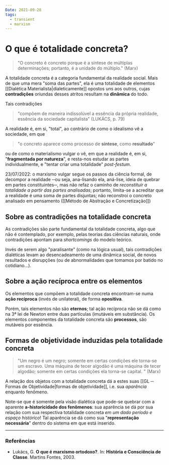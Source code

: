 ```yaml
---
Date: 2021-09-28
tags:
  - transient
  - marxism
---
```

# O que é totalidade concreta?
> "O concreto é concreto porque é a síntese de múltiplas determinações; portanto, é a unidade do múltiplo." (Marx)

A totalidade concreta é a categoria fundamental da realidade social. Mais de que uma mera "soma das partes", ela é uma totalidade de elementos [[Dialética Materialista|dialeticamente]] opostos uns aos outros, cujas **contradições** oriundas desses atritos resultam na **dinâmica** do todo. 

Tais contradições
> "compõem de maneira indissolúvel a essência da própria realidade, essência da sociedade capitalista" (LUKÁCS, p. 79)

A realidade é, em si, "total", ao contrário de como o idealismo vê a sociedade, em que 
> "o concreto aparece como processo de **síntese**, como **resultado**" 

ou de como o materialismo vulgar o vê, em que a realidade é, em si, "**fragmentada por natureza**", e resta-nos estudar as partes individualmente, e "tentar criar uma totalidade" *post-festum*. 

23/07/2022: o marxismo vulgar segue os passos da ciência formal, de decompor a realidade ─ou seja, ana-lisando ela, aná-lise, ideia de quebrar em partes constituintes─, mas não refaz o caminho de *reconstituir a totalidade a partir das partes analisadas*; portanto, limita-se a acreditar que a realidade é uma soma de partes disjuntas; não reconstroi o concreto analisado em pensamento ([[Método de Abstração e Concretização]])

## Sobre as contradições na totalidade concreta
As contradições são parte fundamental da totalidade concreta, algo que não é contemplado, por exemplo, pelas teorias das ciências naturais, onde contradições apontam para *shortcomings* do modelo teórico. 

Invés de serem algo "paralisante" (como na lógica usual), tais contradições dialéticas levam ao desencadeamento de uma dinâmica social, de novos resultados e disrupções (ou de abnormalidades que tomamos por batido no cotidiano...). 

## Sobre a ação recíproca entre os elementos
Os elementos que compõem a totalidade concreta encontram-se numa **ação recíproca** (invés de unilateral), de forma **opositiva**. 

Porém, tais elementos não são **eternos**; tal ação recíproca não se dá como na 3ª lei de Newton entre duas partículas (imutáveis em substância). Os elementos componentes da totalidade concreta são **processos**, são mutáveis por essência.

## Formas de objetividade induzidas pela totalidade concreta
> "Um negro é um negro; somente em certas condições ele torna-se um escravo. Uma máquina de tecer algodão é uma máquina de tecer algodão; somente em certas condições ela torna-se capital. " (Marx)

A relação dos objetos com a totalidade concreta dá a estes suas [[GL ─ Formas de Objetividade|formas de objetividade]], i.e. sua *aparência* enquanto fenômeno. 

Note-se que é somente pela visão dialética que pode-se quebrar com a aparente **a-historicidade dos fenômenos**: sua aparência se dá por sua relação com sua respectiva totalidade concreta *em um dado período e espaço histórico*! Tal aparência se dá como sua "**representação necessária**" dentro do sistema em que está inserido. 

---
### Referências
- Lukács, G. **O que é marxismo ortodoxo?**. In: **História e Consciência de Classe**. Martins Fontes, 2003. 